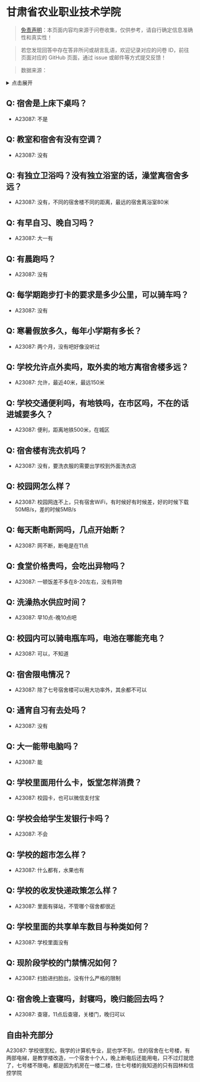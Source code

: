 # 甘肃省农业职业技术学院

> [免责声明](https://colleges.chat/#_3)：本页面内容均来源于问卷收集，仅供参考，请自行确定信息准确性和真实性！

> 若您发现回答中存在答非所问或胡言乱语，欢迎记录对应的问卷 ID，前往页面对应的 GitHub 页面，通过 issue 或邮件等方式提交反馈！

> 数据来源：

<details><summary>点击展开</summary>
<ul>
<li>A23087: 477947437@qq.com (2024 年 06 月)</li>
</ul>
</details>

## Q: 宿舍是上床下桌吗？

- A23087: 不是

## Q: 教室和宿舍有没有空调？

- A23087: 没有

## Q: 有独立卫浴吗？没有独立浴室的话，澡堂离宿舍多远？

- A23087: 没有，不同的宿舍楼不同的距离，最远的宿舍离浴室80米

## Q: 有早自习、晚自习吗？

- A23087: 大一有

## Q: 有晨跑吗？

- A23087: 没有

## Q: 每学期跑步打卡的要求是多少公里，可以骑车吗？

- A23087: 没有

## Q: 寒暑假放多久，每年小学期有多长？

- A23087: 两个月，没有吧好像没听过

## Q: 学校允许点外卖吗，取外卖的地方离宿舍楼多远？

- A23087: 允许，最近40米，最远150米

## Q: 学校交通便利吗，有地铁吗，在市区吗，不在的话进城要多久？

- A23087: 便利，距离地铁500米，在城区

## Q: 宿舍楼有洗衣机吗？

- A23087: 没有，要洗衣服的需要出学校到外面洗衣店

## Q: 校园网怎么样？

- A23087: 校园网连不上，只有宿舍WiFi，有时候好有时候差，好的时候下载50MB/s，差的时候5MB/s

## Q: 每天断电断网吗，几点开始断？

- A23087: 网不断，断电是在11点

## Q: 食堂价格贵吗，会吃出异物吗？

- A23087: 一顿饭差不多在8-20左右，没有异物

## Q: 洗澡热水供应时间？

- A23087: 早10点-晚10点吧

## Q: 校园内可以骑电瓶车吗，电池在哪能充电？

- A23087: 可以，不知道

## Q: 宿舍限电情况？

- A23087: 除了七号宿舍楼可以用大功率外，其余都不可以

## Q: 通宵自习有去处吗？

- A23087: 没有

## Q: 大一能带电脑吗？

- A23087: 能

## Q: 学校里面用什么卡，饭堂怎样消费？

- A23087: 校园卡，也可以微信支付宝

## Q: 学校会给学生发银行卡吗？

- A23087: 不会

## Q: 学校的超市怎么样？

- A23087: 什么都有，水果也有

## Q: 学校的收发快递政策怎么样？

- A23087: 里面有驿站，不管哪个宿舍都很近

## Q: 学校里面的共享单车数目与种类如何？

- A23087: 学校里面没有

## Q: 现阶段学校的门禁情况如何？

- A23087: 扫脸进扫脸出，没有什么严格的限制

## Q: 宿舍晚上查寝吗，封寝吗，晚归能回去吗？

- A23087: 查寝，11点后查寝，关楼门，晚归可以

## 自由补充部分

A23087: 学校很宽松，我学的计算机专业，屁也学不到，住的宿舍在七号楼，有两部电梯，是教学楼改造，一个宿舍十个人，晚上断电后还能用电，只不过灯就熄了，七号楼不限电，都是因为机房在一楼二楼，住七号楼的我知道的只有园林和信控学院